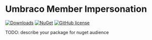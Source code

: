# Umbraco Member Impersonation 

[![Downloads](https://img.shields.io/nuget/dt/Umbraco.Community.UmbracoMemberImpersonation?color=cc9900)](https://www.nuget.org/packages/Umbraco.Community.UmbracoMemberImpersonation/)
[![NuGet](https://img.shields.io/nuget/vpre/Umbraco.Community.UmbracoMemberImpersonation?color=0273B3)](https://www.nuget.org/packages/Umbraco.Community.UmbracoMemberImpersonation)
[![GitHub license](https://img.shields.io/github/license/JanikSunke/UmbracoMemberImpersonation?color=8AB803)](https://github.com/JanikSunke/UmbracoMemberImpersonation/blob/main/LICENSE)

TODO: describe your package for nuget audience